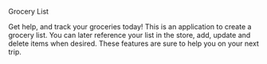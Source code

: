 Grocery List

Get help, and track your groceries today!
This is an application to create a grocery list. You can later reference your list in the store, add, update and delete items when desired. These features are sure to help you on your next trip.

